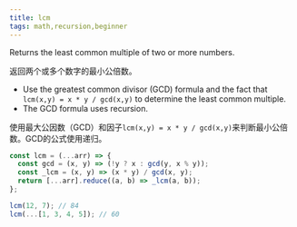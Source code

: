 ```yaml
---
title: lcm
tags: math,recursion,beginner
---
```


Returns the least common multiple of two or more numbers.

返回两个或多个数字的最小公倍数。

- Use the greatest common divisor (GCD) formula and the fact that `lcm(x,y) = x * y / gcd(x,y)` to determine the least common multiple.
- The GCD formula uses recursion.

使用最大公因数（GCD）和因子`lcm(x,y) = x * y / gcd(x,y)`来判断最小公倍数。GCD的公式使用递归。

```js
const lcm = (...arr) => {
  const gcd = (x, y) => (!y ? x : gcd(y, x % y));
  const _lcm = (x, y) => (x * y) / gcd(x, y);
  return [...arr].reduce((a, b) => _lcm(a, b));
};
```

```js
lcm(12, 7); // 84
lcm(...[1, 3, 4, 5]); // 60
```
